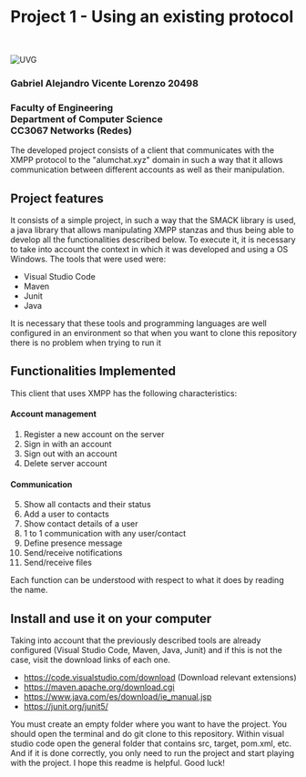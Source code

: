 # Project 1 - Using an existing protocol
<br/>

![UVG](https://res.cloudinary.com/webuvg/image/upload/f_auto/v1551291412/WEB/institucional/logouvg.png) <br>
### Gabriel Alejandro Vicente Lorenzo 20498
### Faculty of Engineering<br/>Department of Computer Science<br/>CC3067 Networks (Redes)

The developed project consists of a client that communicates with the XMPP protocol to the "alumchat.xyz" domain in such a way that it allows communication between different accounts as well as their manipulation.

## Project features

It consists of a simple project, in such a way that the SMACK library is used, a java library that allows manipulating XMPP stanzas and thus being able to develop all the functionalities described below. To execute it, it is necessary to take into account the context in which it was developed and using a OS Windows.
The tools that were used were: 
- Visual Studio Code
- Maven
- Junit
- Java

It is necessary that these tools and programming languages ​​are well configured in an environment so that when you want to clone this repository there is no problem when trying to run it

## Functionalities Implemented

This client that uses XMPP has the following characteristics:
#### Account management
1) Register a new account on the server
2) Sign in with an account
3) Sign out with an account
4) Delete server account
#### Communication
5) Show all contacts and their status
6) Add a user to contacts
7) Show contact details of a user
8) 1 to 1 communication with any user/contact
9) Define presence message
10) Send/receive notifications
11) Send/receive files

Each function can be understood with respect to what it does by reading the name.

## Install and use it on your computer

Taking into account that the previously described tools are already configured (Visual Studio Code, Maven, Java, Junit) and if this is not the case, visit the download links of each one.
- https://code.visualstudio.com/download (Download relevant extensions)
- https://maven.apache.org/download.cgi
- https://www.java.com/es/download/ie_manual.jsp
- https://junit.org/junit5/

You must create an empty folder where you want to have the project. You should open the terminal and do git clone to this repository. Within visual studio code open the general folder that contains src, target, pom.xml, etc. And if it is done correctly, you only need to run the project and start playing with the project. I hope this readme is helpful. Good luck!
